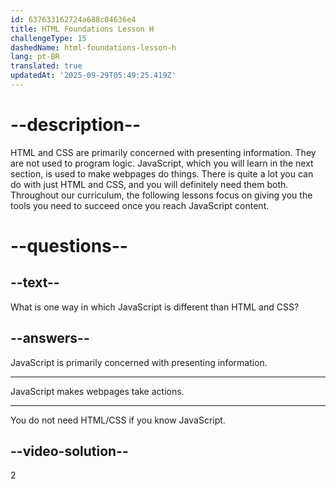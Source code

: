 ```yaml
---
id: 637633162724a688c04636e4
title: HTML Foundations Lesson H
challengeType: 15
dashedName: html-foundations-lesson-h
lang: pt-BR
translated: true
updatedAt: '2025-09-29T05:49:25.419Z'
---
```


# --description--

HTML and CSS are primarily concerned with presenting information. They are not used to program logic. JavaScript, which you will learn in the next section, is used to make webpages do things. There is quite a lot you can do with just HTML and CSS, and you will definitely need them both. Throughout our curriculum, the following lessons focus on giving you the tools you need to succeed once you reach JavaScript content.

# --questions--
    
## --text--

What is one way in which JavaScript is different than HTML and CSS?

## --answers--

JavaScript is primarily concerned with presenting information.

---

JavaScript makes webpages take actions.

---

You do not need HTML/CSS if you know JavaScript.

## --video-solution--

2
